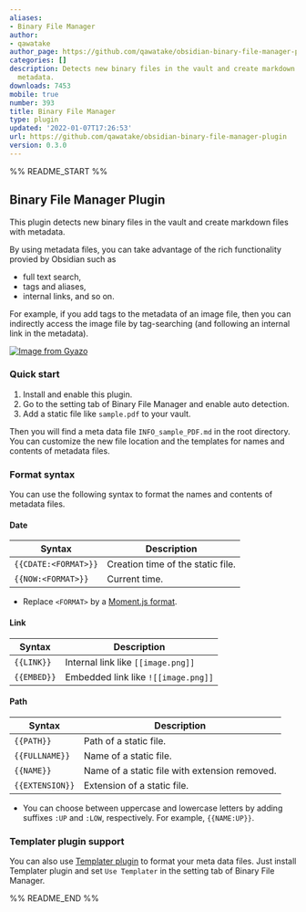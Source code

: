 ```yaml
---
aliases:
- Binary File Manager
author:
- qawatake
author_page: https://github.com/qawatake/obsidian-binary-file-manager-plugin
categories: []
description: Detects new binary files in the vault and create markdown files with
  metadata.
downloads: 7453
mobile: true
number: 393
title: Binary File Manager
type: plugin
updated: '2022-01-07T17:26:53'
url: https://github.com/qawatake/obsidian-binary-file-manager-plugin
version: 0.3.0
---
```


%% README_START %%

## Binary File Manager Plugin

This plugin detects new binary files in the vault and create markdown files with metadata.

By using metadata files, you can take advantage of the rich functionality provied by Obsidian such as
- full text search, 
- tags and aliases, 
- internal links, and so on.

For example, if you add tags to the metadata of an image file, then you can indirectly access the image file by tag-searching (and following an internal link in the metadata).

[![Image from Gyazo](https://i.gyazo.com/6c46d863e4c31d0815bcf027fdb48f92.gif)](https://gyazo.com/6c46d863e4c31d0815bcf027fdb48f92)

### Quick start
1. Install and enable this plugin.
2. Go to the setting tab of Binary File Manager and enable auto detection.
3. Add a static file like `sample.pdf` to your vault.

Then you will find a meta data file `INFO_sample_PDF.md` in the root directory.
You can customize the new file location and the templates for names and contents of metadata files.

### Format syntax
You can use the following syntax to format the names and contents of metadata files.
#### Date
| Syntax | Description |
| -- | -- |
| `{{CDATE:<FORMAT>}}` | Creation time of the static file.  |
| `{{NOW:<FORMAT>}}` | Current time. |

- Replace `<FORMAT>` by a [Moment.js format](https://momentjs.com/docs/#/displaying/format/).

#### Link
| Syntax | Description |
| -- | -- |
| `{{LINK}}` | Internal link like `[[image.png]]` |
| `{{EMBED}}` | Embedded link like `![[image.png]]` |

#### Path
| Syntax | Description |
| -- | -- |
| `{{PATH}}` | Path of a static file. |
| `{{FULLNAME}}` | Name of a static file. |
| `{{NAME}}` | Name of a static file with extension removed. |
| `{{EXTENSION}}` | Extension of a static file. |

- You can choose between uppercase and lowercase letters by adding suffixes `:UP` and `:LOW`, respectively. For example, `{{NAME:UP}}`.

### Templater plugin support
You can also use [Templater plugin](https://github.com/SilentVoid13/Templater) to format your meta data files.
Just install Templater plugin and set `Use Templater` in the setting tab of Binary File Manager.


%% README_END %%